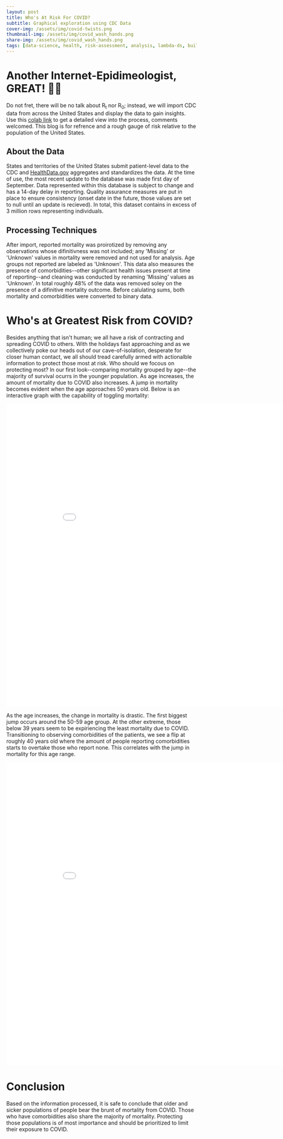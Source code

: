 ```yaml
---
layout: post
title: Who's At Risk For COVID?
subtitle: Graphical exploration using CDC Data
cover-img: /assets/img/covid-twists.png
thumbnail-img: /assets/img/covid_wash_hands.png
share-img: /assets/img/covid_wash_hands.png
tags: [data-science, health, risk-assessment, analysis, lambda-ds, build-week-1]
---
```


# Another Internet-Epidimeologist, GREAT! 🤦‍♂️
Do not fret, there will be no talk about R<sub>t</sub> nor R<sub>0</sub>; instead, we will import CDC data from across the United States and display the data to gain insights. Use this [colab link] to get a detailed view into the process, comments welcomed. This blog is for refrence and a rough gauge of risk relative to the population of the United States.

## About the Data
States and territories of the United States submit patient-level data to the CDC and [HealthData.gov] aggregates and standardizes the data. At the time of use, the most recent update to the database was made first day of September. Data represented within this database is subject to change and has a 14-day delay in reporting. Quality assurance measures are put in place to ensure consistency (onset date in the future, those values are set to null until an update is recieved). In total, this dataset contains in excess of 3 million rows representing individuals.

## Processing Techniques
After import, reported mortality was proirotized by removing any observations whose difinitivness was not included; any 'Missing' or 'Unknown' values in mortality were removed and not used for analysis. Age groups not reported are labeled as 'Unknown'. This data also measures the presence of comorbidities--other significant health issues present at time of reporting--and cleaning was conducted by renaming 'Missing' values as 'Unknown'. In total roughly 48% of the data was removed soley on the presence of a difinitive mortality outcome. Before calulating sums, both mortality and comorbidities were converted to binary data.


# Who's at Greatest Risk from COVID?
Besides anything that isn't human; we all have a risk of contracting and spreading COVID to others. With the holidays fast approaching and as we collectively poke our heads out of our cave-of-isolation, desperate for closer human contact, we all should tread carefully armed with actionalble information to protect those most at risk. Who should we focous on protecting most? In our first look--comparing mortality grouped by age--the majority of survival ocurrs in the younger population. As age increases, the amount of mortality due to COVID also increases. A jump in mortality becomes evident when the age approaches 50 years old. Below is an interactive graph with the capability of toggling mortality:


[colab link]: https://colab.research.google.com/drive/1NeaGzDxOzG9hgAeuovivH-6lSiVAApG-?usp=sharing
[HealthData.gov]: https://healthdata.gov/dataset/covid-19-case-surveillance-public-use-data
<iframe width="900" height="800" frameborder="0" scrolling="no" src="//plotly.com/~danielf44m/1.embed"></iframe>

As the age increases, the change in mortality is drastic. The first biggest jump occurs around the 50-59 age group. At the other extreme, those below 39 years seem to be expiriencing the least mortality due to COVID. Transitioning to observing comorbidities of the patients, we see a flip at roughly 40 years old where the amount of people reporting comorbidities starts to overtake those who report none. This correlates with the jump in mortality for this age range.

<iframe width="900" height="800" frameborder="0" scrolling="no" src="//plotly.com/~danielf44m/3.embed"></iframe>


# Conclusion
Based on the information processed, it is safe to conclude that older and sicker populations of people bear the brunt of mortality from COVID. Those who have comorbidities also share the majority of mortality. Protecting those populations is of most importance and should be prioritized to limit their exposure to COVID.
